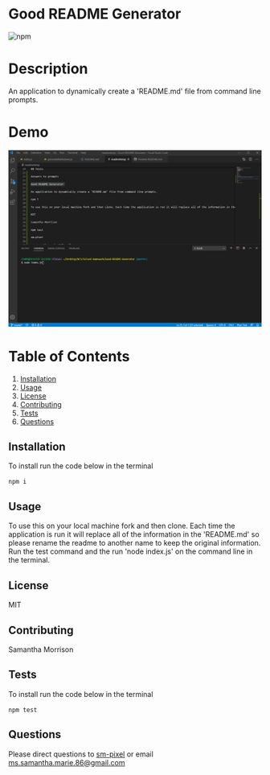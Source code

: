 
# Good README Generator
![npm](https://img.shields.io/npm/v/inquirer?style=flat-square)
# Description 
An application to dynamically create a 'README.md' file from command line prompts.

# Demo
![README Generator Demo](assets/READMEdemo.gif)

# Table of Contents

1. [Installation](#Installation)
2. [Usage](#Usage)
3. [License](#License)
4. [Contributing](#Contributing)
5. [Tests](#Tests)
6. [Questions](#Questions)

## Installation
To install run the code below in the terminal

```
npm i
```

## Usage
To use this on your local machine fork and then clone. Each time the application is run it will replace all of the information in the 'README.md' so please rename the readme to another name to keep the original information. Run the test command and the run 'node index.js' on the command line in the terminal.

## License
MIT

## Contributing
Samantha Morrison

## Tests

To install run the code below in the terminal

```
npm test
```

## Questions
Please direct questions to [sm-pixel](github.com/sm-pixel) or email [ms.samantha.marie.86@gmail.com](mailto:ms.samantha.marie.86@gmail.com)
  